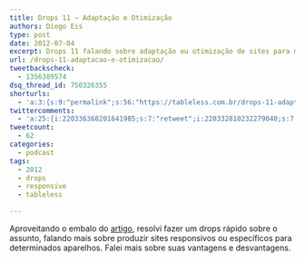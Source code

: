 ```yaml
---
title: Drops 11 – Adaptação e Otimização
authors: Diego Eis
type: post
date: 2012-07-04
excerpt: Drops 11 falando sobre adaptação ou otimização de sites para mobile.
url: /drops-11-adaptacao-e-otimizacao/
tweetbackscheck:
  - 1356389574
dsq_thread_id: 750326355
shorturls:
  - 'a:3:{s:9:"permalink";s:56:"https://tableless.com.br/drops-11-adaptacao-e-otimizacao/";s:7:"tinyurl";s:26:"https://tinyurl.com/bsb2rql";s:4:"isgd";s:19:"https://is.gd/NPopPh";}'
twittercomments:
  - 'a:25:{i:220336368201641985;s:7:"retweet";i:220332810232279040;s:7:"retweet";i:220331636112371717;s:7:"retweet";i:220331072523747328;s:7:"retweet";i:220330465545043971;s:7:"retweet";i:220841985777475584;s:7:"retweet";i:220696305226354691;s:7:"retweet";i:220694725517254657;s:7:"retweet";i:226267887269183488;s:7:"retweet";i:226260361207238656;s:7:"retweet";i:223388037525155840;s:7:"retweet";i:223387626634350592;s:7:"retweet";i:230480796044128257;s:7:"retweet";i:230272930158882816;s:7:"retweet";i:238093604336316416;s:7:"retweet";i:236434749474873344;s:7:"retweet";i:236404650469900288;s:7:"retweet";i:236281597840748545;s:7:"retweet";i:248032537392332800;s:7:"retweet";i:248030199109779456;s:7:"retweet";i:246261567073685504;s:7:"retweet";i:246246020902707200;s:7:"retweet";i:246225144182362115;s:7:"retweet";i:246219602873446402;s:7:"retweet";i:265785593160675328;s:7:"retweet";}'
tweetcount:
  - 62
categories:
  - podcast
tags:
  - 2012
  - drops
  - responsive
  - tableless

---
```

Aproveitando o embalo do [artigo][1], resolvi fazer um drops rápido sobre o assunto, falando mais sobre produzir sites responsivos ou específicos para determinados aparelhos. Falei mais sobre suas vantagens e desvantagens.

 [1]: https://tableless.com.br/responsive-web-design-adaptacao-vs-otimizacao/ "Responsive Web Design – Adaptação vs Otimização"